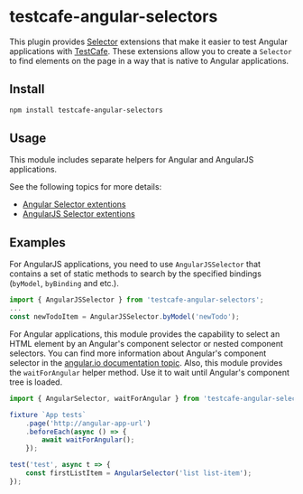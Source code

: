# testcafe-angular-selectors

This plugin provides [Selector](https://devexpress.github.io/testcafe/documentation/test-api/selecting-page-elements/selectors.html) extensions that make it easier to test Angular applications with [TestCafe](https://github.com/DevExpress/testcafe/).
These extensions allow you to create a `Selector` to find elements on the page in a way that is native to Angular applications.

## Install

```sh
npm install testcafe-angular-selectors
```

## Usage

This module includes separate helpers for Angular and AngularJS applications.

See the following topics for more details:

* [Angular Selector extentions](./angular-selector.md)
* [AngularJS Selector extentions](./angularJS-selector.md)

## Examples

For AngularJS applications, you need to use `AngularJSSelector` that contains a set of static methods to search by the specified bindings (`byModel`, `byBinding` and etc.).

```js
import { AngularJSSelector } from 'testcafe-angular-selectors';
...
const newTodoItem = AngularJSSelector.byModel('newTodo');
```

For Angular applications, this module provides the capability to select an HTML element by an Angular's component selector or nested component selectors.
You can find more information about Angular's component selector in the [angular.io documentation topic](https://angular.io/api/core/Component).
Also, this module provides the `waitForAngular` helper method. Use it to wait until Angular's component tree is loaded.

```js
import { AngularSelector, waitForAngular } from 'testcafe-angular-selectors';

fixture `App tests`
    .page('http://angular-app-url')
    .beforeEach(async () => {
        await waitForAngular();
    });

test('test', async t => {
    const firstListItem = AngularSelector('list list-item');
});
```